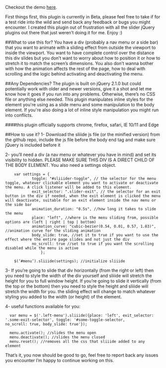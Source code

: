 Checkout the demo [here](http://ahmedrad.github.io/sliiide/).

First things first, this plugin is currently in Beta, please feel free to take if for a test ride into the wild and send back any feedback or bugs you might encounter. I created this plugin out of frustration with all the slider jQuery plugins out there that just weren’t doing it for me. Enjoy :)

##What to use this for?
You have a div (probably a nav menu or a side bar) that you want to animate with a sliding effect from outside the viewport to inside the viewport. You want to have complete control over the distance this div slides but you don’t want to worry about how to position it or how to stretch it to match the screen’s dimensions. You also don’t wanna bother with how the animation affects the rest of the page, how to deal with scrolling and the logic behind activating and deactivating the menu.

##Any Dependencies?
The plugin is built on jQuery 2.1.0 but could potentially work with older and newer versions, give it a shot and let me know how it goes if you run into any problems. Otherwise, there’s no CSS file or anything else needed. This plugin manipulates inline styles for the element you're using as a slide menu and some manipulation to the body element. If you're also doing a lot of inline style manipulation you might run into conflicts.

####this plugin officially supports chrome, firefox, safari, IE 10/11 and Edge

##How to use it?
1- Download the sliiide js file (or the minified version) from the github repo, include the js file before the body end tag and make sure jQuery is included before it

2- you’ll need a div (a nav menu or whatever you have in mind) and set its visibility to hidden. PLEASE MAKE SURE THIS DIV IS A DIRECT CHILD OF THE BODY ELEMENT. You also need a settings object. 
```
	var settings = {
      		toggle: "#sliiider-toggle", // the selector for the menu toggle, whatever clickable element you want to activate or deactivate the menu. A click listener will be added to this element.
      		exit_selector: ".slider-exit", // the selector for an exit button in the div if needed, when the exit element is clicked the menu will deactivate, suitable for an exit element inside the nav menu or the side bar
      		animation_duration: "0.5s", //how long it takes to slide the menu
     		place: "left", //where is the menu sliding from, possible options are (left | right | top | bottom)
      		animation_curve: "cubic-bezier(0.54, 0.01, 0.57, 1.03)", //animation curve for the sliding animation
      		body_slide: true, //set it to true if you want to use the effect where the entire page slides and not just the div
     		no_scroll: true //set to true if you want the scrolling disabled while the menu is active
    			};

	$(‘#menu’).sliiide(settings); //initialize sliiide
```
3- If you’re going to slide that div horizontally (from the right or left) then you need to style the width of the div yourself and sliiide will stretch the height for you to full window height. If you’re going to slide it vertically (from the top or the bottom) then you need to style the height and sliiide will stretch the width for you. the sliding effect will change to match whatever styling you added to the width (or height) of the element.

4- useful functions available for you:
```
  var menu = $('.left-menu').sliiide({place: 'left', exit_selector: '.some-exit-selector', toggle: '#some-toggle-selector,        no_scroll: true, body_slide: true'});

  menu.activate(); //slides the menu open
  menu.deactivate(); //slides the menu closed
  menu.reset(); //removes all the css that sliiide added to any element
```
That’s it, you now should be good to go, feel free to report back any issues you encounter I’m happy to continue working on this.

